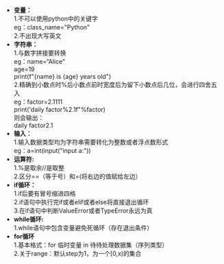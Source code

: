 - **变量：**  
       1.不可以使用python中的关键字  
        eg：class_name="Python"  
       2.不出现大写英文
-  **字符串：**  
       1.与数字拼接要转换  
         eg：name=“Alice”  
             age=19  
             print(f"{name} is {age} years old")    
        2.精确到小数点时%后小数点前时宽度后为留下小数点后几位，会进行四舍五入  
          eg：factor=2.1111  
              print('daily factor%2.1f"%factor)  
              则会输出：  
              daily factor2.1  
 - **输入：**  
        1.输入数据类型均为字符串需要转化为整数或者浮点数形式    
          eg：a=int(input("input a:"))  
 - **运算符:**  
         1.%是取余//是取整  
         2.区分==（等于号）和=(将右边的值赋给左边）  
 - **if循环：**  
         1.if后要有冒号缩进四格  
         2.if语句中执行完if或者elif或者else将直接退出循环  
         3.在if语句中判断ValueError或者TypeError永远为真  
  - **while循环:**  
         1.while语句中包含变量避免死循环（存在退出条件）
  - **for循环**    
         1.基本格式：for 临时变量 in 待待处理数据集（序列类型）    
         2.关于range：默认step为1，为一个[0,x)的集合  
                
      
